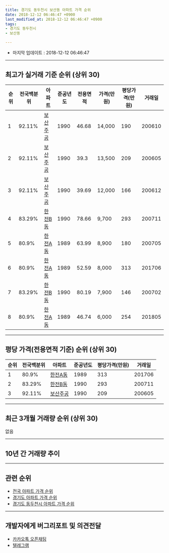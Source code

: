 ```yaml
---
title: 경기도 동두천시 보산동 아파트 가격 순위
date: 2018-12-12 06:46:47 +0900
last_modified_at: 2018-12-12 06:46:47 +0900
tags:
- 경기도 동두천시
- 보산동

---
```


* 마지막 업데이트 : 2018-12-12 06:46:47

---

## 최고가 실거래 기준 순위 (상위 30)


|순위|전국백분위|아파트|준공년도|전용면적|가격(만원)|평당가격(만원)|거래일|
|---|---|---|---|---|---|---|---|
|1|92.11%|[보산주공](https://search.naver.com/search.naver?query=%EA%B2%BD%EA%B8%B0%EB%8F%84+%EB%8F%99%EB%91%90%EC%B2%9C%EC%8B%9C+%EB%B3%B4%EC%82%B0%EB%8F%99+%EB%B3%B4%EC%82%B0%EC%A3%BC%EA%B3%B5)|1990|46.68|14,000|190|200610|
|2|92.11%|[보산주공](https://search.naver.com/search.naver?query=%EA%B2%BD%EA%B8%B0%EB%8F%84+%EB%8F%99%EB%91%90%EC%B2%9C%EC%8B%9C+%EB%B3%B4%EC%82%B0%EB%8F%99+%EB%B3%B4%EC%82%B0%EC%A3%BC%EA%B3%B5)|1990|39.3|13,500|209|200605|
|3|92.11%|[보산주공](https://search.naver.com/search.naver?query=%EA%B2%BD%EA%B8%B0%EB%8F%84+%EB%8F%99%EB%91%90%EC%B2%9C%EC%8B%9C+%EB%B3%B4%EC%82%B0%EB%8F%99+%EB%B3%B4%EC%82%B0%EC%A3%BC%EA%B3%B5)|1990|39.69|12,000|166|200612|
|4|83.29%|[한전B동](https://search.naver.com/search.naver?query=%EA%B2%BD%EA%B8%B0%EB%8F%84+%EB%8F%99%EB%91%90%EC%B2%9C%EC%8B%9C+%EB%B3%B4%EC%82%B0%EB%8F%99+%ED%95%9C%EC%A0%84B%EB%8F%99)|1990|78.66|9,700|293|200711|
|5|80.9%|[한전A동](https://search.naver.com/search.naver?query=%EA%B2%BD%EA%B8%B0%EB%8F%84+%EB%8F%99%EB%91%90%EC%B2%9C%EC%8B%9C+%EB%B3%B4%EC%82%B0%EB%8F%99+%ED%95%9C%EC%A0%84A%EB%8F%99)|1989|63.99|8,900|180|200705|
|6|80.9%|[한전A동](https://search.naver.com/search.naver?query=%EA%B2%BD%EA%B8%B0%EB%8F%84+%EB%8F%99%EB%91%90%EC%B2%9C%EC%8B%9C+%EB%B3%B4%EC%82%B0%EB%8F%99+%ED%95%9C%EC%A0%84A%EB%8F%99)|1989|52.59|8,000|313|201706|
|7|83.29%|[한전B동](https://search.naver.com/search.naver?query=%EA%B2%BD%EA%B8%B0%EB%8F%84+%EB%8F%99%EB%91%90%EC%B2%9C%EC%8B%9C+%EB%B3%B4%EC%82%B0%EB%8F%99+%ED%95%9C%EC%A0%84B%EB%8F%99)|1990|80.19|7,900|146|200702|
|8|80.9%|[한전A동](https://search.naver.com/search.naver?query=%EA%B2%BD%EA%B8%B0%EB%8F%84+%EB%8F%99%EB%91%90%EC%B2%9C%EC%8B%9C+%EB%B3%B4%EC%82%B0%EB%8F%99+%ED%95%9C%EC%A0%84A%EB%8F%99)|1989|46.74|6,000|254|201805|


---

## 평당 가격(전용면적 기준) 순위 (상위 30)


|순위|전국백분위|아파트|준공년도|평당가격(만원)|거래일|
|---|---|---|---|---|---|
|1|80.9%|[한전A동](https://search.naver.com/search.naver?query=%EA%B2%BD%EA%B8%B0%EB%8F%84+%EB%8F%99%EB%91%90%EC%B2%9C%EC%8B%9C+%EB%B3%B4%EC%82%B0%EB%8F%99+%ED%95%9C%EC%A0%84A%EB%8F%99)|1989|313|201706|
|2|83.29%|[한전B동](https://search.naver.com/search.naver?query=%EA%B2%BD%EA%B8%B0%EB%8F%84+%EB%8F%99%EB%91%90%EC%B2%9C%EC%8B%9C+%EB%B3%B4%EC%82%B0%EB%8F%99+%ED%95%9C%EC%A0%84B%EB%8F%99)|1990|293|200711|
|3|92.11%|[보산주공](https://search.naver.com/search.naver?query=%EA%B2%BD%EA%B8%B0%EB%8F%84+%EB%8F%99%EB%91%90%EC%B2%9C%EC%8B%9C+%EB%B3%B4%EC%82%B0%EB%8F%99+%EB%B3%B4%EC%82%B0%EC%A3%BC%EA%B3%B5)|1990|209|200605|


---

## 최근 3개월 거래량 순위 (상위 30)

없음

---

## 10년 간 거래량 추이


<div style="width:100%;">
    <canvas id="deal_progress" height="250"></canvas>
</div>

<script>
new Chart(document.getElementById("deal_progress"), {
    type: 'line',
    data: {
        labels: ['200812','200901','200902','200903','200904','200905','200906','200907','200908','200909','200910','200911','200912','201001','201002','201003','201004','201005','201006','201007','201008','201009','201010','201011','201012','201101','201102','201103','201104','201105','201106','201107','201108','201109','201110','201111','201112','201201','201202','201203','201204','201205','201206','201207','201208','201209','201210','201211','201212','201301','201302','201303','201304','201305','201306','201307','201308','201309','201310','201311','201312','201401','201402','201403','201404','201405','201406','201407','201408','201409','201410','201411','201412','201501','201502','201503','201504','201505','201506','201507','201508','201509','201510','201511','201512','201601','201602','201603','201604','201605','201606','201607','201608','201609','201610','201611','201612','201701','201702','201703','201704','201705','201706','201707','201708','201709','201710','201711','201712','201801','201802','201803','201804','201805','201806','201807','201808','201809','201810','201811','201812'],
        datasets: [{
            label: '실거래 수',
            pointRadius: 1,
            data: [1, 0, 0, 0, 0, 0, 1, 2, 0, 1, 0, 3, 0, 1, 0, 1, 1, 0, 0, 0, 1, 0, 0, 0, 0, 2, 2, 2, 5, 2, 0, 0, 0, 0, 3, 1, 0, 1, 0, 1, 1, 0, 0, 0, 1, 2, 1, 1, 0, 0, 0, 0, 0, 2, 0, 0, 1, 1, 0, 0, 0, 1, 1, 1, 0, 0, 1, 0, 0, 0, 0, 1, 0, 0, 0, 1, 0, 2, 0, 1, 0, 1, 2, 2, 2, 0, 1, 0, 1, 1, 2, 3, 1, 4, 0, 2, 3, 1, 1, 3, 1, 3, 2, 2, 4, 2, 1, 0, 1, 0, 3, 1, 2, 3, 3, 0, 0, 1, 0, 0, 0],
            borderColor: "rgba(255, 201, 14, 1)",
            backgroundColor: "rgba(255, 201, 14, 0.5)",
            fill: true,
        }]
    },
    options: {
        responsive: true,
        title: {
            display: true,
            text: '10년간 거래량 추이'
        },
        tooltips: {
            mode: 'index',
            intersect: false,
        },
        hover: {
            mode: 'nearest',
            intersect: true
        },
        scales: {
            xAxes: [{
                display: true,
                scaleLabel: {
                    display: true,
                    labelString: '년/월'
                }
            }],
            yAxes: [{
                display: true,
                ticks: {
                    suggestedMin: 0,
                },
                scaleLabel: {
                    display: true,
                    labelString: '실거래 수'
                }
            }]
        }
    }
});

</script>


---

## 관련 순위

- [전국 아파트 가격 순위](https://inasie.github.io/apt-ranking/전국)
- [경기도 아파트 가격 순위](https://inasie.github.io/apt-ranking/경기도)
- [경기도 동두천시 아파트 가격 순위](https://inasie.github.io/apt-ranking/경기도-동두천시)


---

## 개발자에게 버그리포트 및 의견전달

- [카카오톡 오픈채팅](https://open.kakao.com/o/gLJUAP4)
- [텔레그램](https://t.me/inasie)

